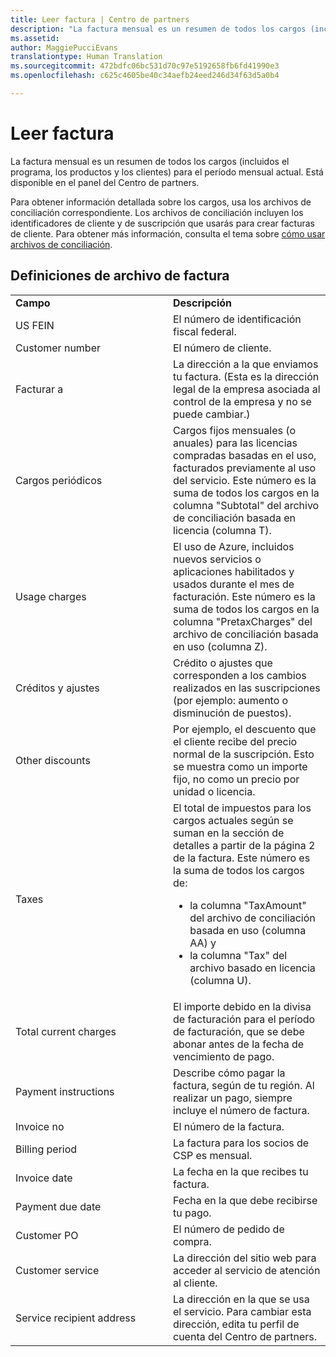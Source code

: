 ```yaml
---
title: Leer factura | Centro de partners
description: "La factura mensual es un resumen de todos los cargos (incluidos el programa, los productos y los clientes) para el período mensual actual. Está disponible en el panel del Centro de partners."
ms.assetid: 
author: MaggiePucciEvans
translationtype: Human Translation
ms.sourcegitcommit: 472bdfc06bc531d70c97e5192658fb6fd41990e3
ms.openlocfilehash: c625c4605be40c34aefb24eed246d34f63d5a0b4

---
```


# Leer factura


La factura mensual es un resumen de todos los cargos (incluidos el programa, los productos y los clientes) para el período mensual actual. Está disponible en el panel del Centro de partners.

Para obtener información detallada sobre los cargos, usa los archivos de conciliación correspondiente. Los archivos de conciliación incluyen los identificadores de cliente y de suscripción que usarás para crear facturas de cliente. Para obtener más información, consulta el tema sobre [cómo usar archivos de conciliación](use-the-reconciliation-files.md).

## Definiciones de archivo de factura


<table>
<colgroup>
<col width="50%" />
<col width="50%" />
</colgroup>
<tbody>
<tr class="odd">
<td><strong>Campo</strong></td>
<td><strong>Descripción</strong></td>
</tr>
<tr class="even">
<td>US FEIN</td>
<td>El número de identificación fiscal federal.</td>
</tr>
<tr class="odd">
<td>Customer number</td>
<td>El número de cliente.</td>
</tr>
<tr class="even">
<td>Facturar a</td>
<td>La dirección a la que enviamos tu factura. (Esta es la dirección legal de la empresa asociada al control de la empresa y no se puede cambiar.)</td>
</tr>
<tr class="odd">
<td>Cargos periódicos</td>
<td>Cargos fijos mensuales (o anuales) para las licencias compradas basadas en el uso, facturados previamente al uso del servicio. Este número es la suma de todos los cargos en la columna &quot;Subtotal&quot; del archivo de conciliación basada en licencia (columna T).</td>
</tr>
<tr class="even">
<td>Usage charges</td>
<td>El uso de Azure, incluidos nuevos servicios o aplicaciones habilitados y usados durante el mes de facturación. Este número es la suma de todos los cargos en la columna &quot;PretaxCharges&quot; del archivo de conciliación basada en uso (columna Z).</td>
</tr>
<tr class="odd">
<td>Créditos y ajustes</td>
<td>Crédito o ajustes que corresponden a los cambios realizados en las suscripciones (por ejemplo: aumento o disminución de puestos).</td>
</tr>
<tr class="even">
<td>Other discounts</td>
<td>Por ejemplo, el descuento que el cliente recibe del precio normal de la suscripción. Esto se muestra como un importe fijo, no como un precio por unidad o licencia.</td>
</tr>
<tr class="odd">
<td>Taxes</td>
<td>El total de impuestos para los cargos actuales según se suman en la sección de detalles a partir de la página 2 de la factura. Este número es la suma de todos los cargos de:
<ul>
<li>la columna &quot;TaxAmount&quot; del archivo de conciliación basada en uso (columna AA) y </li>
<li>la columna &quot;Tax&quot; del archivo basado en licencia (columna U).</li>
</ul></td>
</tr>
<tr class="even">
<td>Total current charges</td>
<td>El importe debido en la divisa de facturación para el período de facturación, que se debe abonar antes de la fecha de vencimiento de pago.</td>
</tr>
<tr class="odd">
<td>Payment instructions</td>
<td>Describe cómo pagar la factura, según de tu región. Al realizar un pago, siempre incluye el número de factura.</td>
</tr>
<tr class="even">
<td>Invoice no</td>
<td>El número de la factura.</td>
</tr>
<tr class="odd">
<td>Billing period</td>
<td>La factura para los socios de CSP es mensual.</td>
</tr>
<tr class="even">
<td>Invoice date</td>
<td>La fecha en la que recibes tu factura.</td>
</tr>
<tr class="odd">
<td>Payment due date</td>
<td>Fecha en la que debe recibirse tu pago.</td>
</tr>
<tr class="even">
<td>Customer PO</td>
<td>El número de pedido de compra.</td>
</tr>
<tr class="odd">
<td>Customer service</td>
<td>La dirección del sitio web para acceder al servicio de atención al cliente.</td>
</tr>
<tr class="even">
<td>Service recipient address</td>
<td>La dirección en la que se usa el servicio. Para cambiar esta dirección, edita tu perfil de cuenta del Centro de partners.</td>
</tr>
</tbody>
</table>

 

 

 






<!--HONumber=Nov16_HO4-->


